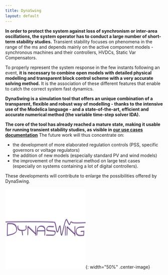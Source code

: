 ```yaml
---
title: DynaSwing
layout: default
---
```

<!--
    Except where otherwise noted, content in this website is Copyright (c)
    2015-2020, RTE (http://www.rte-france.com) and licensed under a
    CC-BY-4.0 (https://creativecommons.org/licenses/by/4.0/)
    license. All rights reserved.
-->

**In order to protect the system against loss of synchronism or inter-area oscillations, the system operator has to conduct a large number of short-term stability studies.** Transient stability focuses on phenomena in the range of the ms and depends mainly on the active component models - synchronous machines and their controllers, HVDCs, Static Var Compensators.

To properly represent the system response in the few instants following an event, **it is necessary to combine open models with detailed physical modelling and transparent block control scheme with a very accurate solving method.** It is the association of these different features that enable to catch the correct system fast dynamics.

**DynaSwing is a simulation tool that offers an unique combination of a transparent, flexible and robust way of modelling - thanks to the intensive use of the Modelica language - and a state-of-the-art, efficient and accurate numerical method (the variable time-step solver IDA).**

**The core of the tool has already reached a mature state, making it usable for running transient stability studies, as visible in [our use cases documentation](https://github.com/dynawo/dynawo/releases/download/v1.3.1/DynawoDocumentation.zip)** The future work will thus concentrate on:
- the development of more elaborated regulation controls (PSS, specific governors or voltage regulators)
- the addition of new models (especially standard PV and wind models)
- the improvement of the numerical method on large test cases (especially on systems containing a lot of digital controllers).

These developments will contribute to enlarge the possibilities offered by DynaSwing.

![image](../assets/images/DynaSwing.png){: width="50%" .center-image}